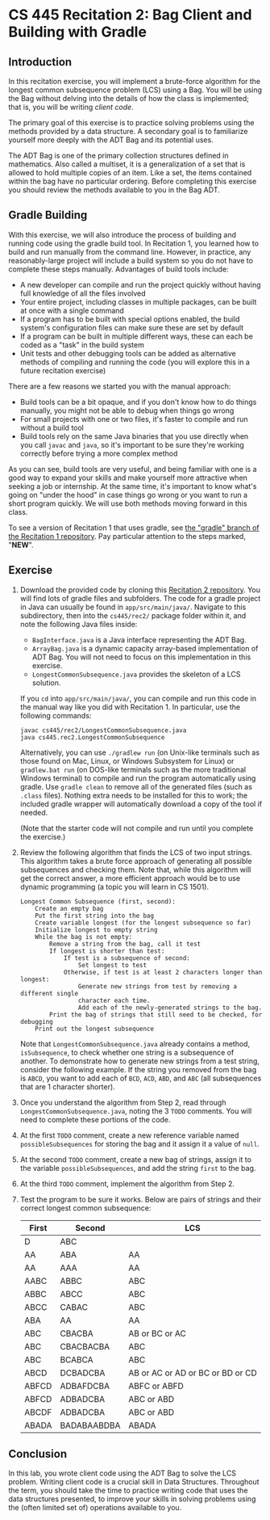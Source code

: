 # CS 445 Recitation 2: Bag Client and Building with Gradle

## Introduction

In this recitation exercise, you will implement a brute-force algorithm for the
longest common subsequence problem (LCS) using a Bag. You will be using the Bag
without delving into the details of how the class is implemented; that is, you
will be writing _client code_.

The primary goal of this exercise is to practice solving problems using the
methods provided by a data structure. A secondary goal is to familiarize
yourself more deeply with the ADT Bag and its potential uses.

The ADT Bag is one of the primary collection structures defined in mathematics.
Also called a multiset, it is a generalization of a set that is allowed to hold
multiple copies of an item. Like a set, the items contained within the bag have
no particular ordering. Before completing this exercise you should review the
methods available to you in the Bag ADT.

## Gradle Building

With this exercise, we will also introduce the process of building and running
code using the gradle build tool. In Recitation 1, you learned how to build and
run manually from the command line. However, in practice, any reasonably-large
project will include a build system so you do not have to complete these steps
manually. Advantages of build tools include:

 - A new developer can compile and run the project quickly without having full
   knowledge of all the files involved
 - Your entire project, including classes in multiple packages, can be built at
   once with a single command
 - If a program has to be built with special options enabled, the build system's
   configuration files can make sure these are set by default
 - If a program can be built in multiple different ways, these can each be coded
   as a "task" in the build system
 - Unit tests and other debugging tools can be added as alternative methods of
   compiling and running the code (you will explore this in a future recitation
   exercise)

There are a few reasons we started you with the manual approach:

 - Build tools can be a bit opaque, and if you don't know how to do things
   manually, you might not be able to debug when things go wrong
 - For small projects with one or two files, it's faster to compile and run
   without a build tool
 - Build tools rely on the same Java binaries that you use directly when you
   call `javac` and `java`, so it's important to be sure they're working
   correctly before trying a more complex method

As you can see, build tools are very useful, and being familiar with one is a
good way to expand your skills and make yourself more attractive when seeking a
job or internship. At the same time, it's important to know what's going on
"under the hood" in case things go wrong or you want to run a short program
quickly. We will use both methods moving forward in this class.

To see a version of Recitation 1 that uses gradle, see [the "gradle" branch of
the Recitation 1 repository](https://github.com/2217-cs445/cs445-rec1/tree/gradle).
Pay particular attention to the steps marked, "**NEW**".

## Exercise

1. Download the provided code by cloning this [Recitation 2
repository](https://github.com/2217-cs445/cs445-rec2). You will find lots of
gradle files and subfolders. The code for a gradle project in Java can usually
be found in `app/src/main/java/`. Navigate to this subdirectory, then into the
`cs445/rec2/` package folder within it, and note the following Java files
inside:

   - `BagInterface.java` is a Java interface representing the ADT Bag.
   - `ArrayBag.java` is a dynamic capacity array-based implementation of ADT
      Bag. You will not need to focus on this implementation in this exercise.
   - `LongestCommonSubsequence.java` provides the skeleton of a LCS solution.

   If you `cd` into `app/src/main/java/`, you can compile and run this code in
   the manual way like you did with Recitation 1. In particular, use the
   following commands:

       javac cs445/rec2/LongestCommonSubsequence.java
       java cs445.rec2.LongestCommonSubsequence

   Alternatively, you can use `./gradlew run` (on Unix-like terminals such as
   those found on Mac, Linux, or Windows Subsystem for Linux) or `gradlew.bat
   run` (on DOS-like terminals such as the more traditional Windows terminal) to
   compile and run the program automatically using gradle. Use `gradle clean` to
   remove all of the generated files (such as `.class` files). Nothing extra
   needs to be installed for this to work; the included gradle wrapper will
   automatically download a copy of the tool if needed.

   (Note that the starter code will not compile and run until you complete the
   exercise.)

2. Review the following algorithm that finds the LCS of two input strings. This
algorithm takes a brute force approach of generating all possible subsequences
and checking them. Note that, while this algorithm will get the correct answer,
a more efficient approach would be to use dynamic programming (a topic you will
learn in CS 1501).

       Longest Common Subsequence (first, second):
           Create an empty bag
           Put the first string into the bag
           Create variable longest (for the longest subsequence so far)
           Initialize longest to empty string
           While the bag is not empty:
               Remove a string from the bag, call it test
               If longest is shorter than test:
                   If test is a subsequence of second:
                       Set longest to test
                   Otherwise, if test is at least 2 characters longer than longest:
                       Generate new strings from test by removing a different single
                       character each time.
                       Add each of the newly-generated strings to the bag.
               Print the bag of strings that still need to be checked, for debugging
           Print out the longest subsequence

   Note that `LongestCommonSubsequence.java` already contains a method,
   `isSubsequence`, to check whether one string is a subsequence of another. To
   demonstrate how to generate new strings from a test string, consider the
   following example. If the string you removed from the bag is `ABCD`, you want
   to add each of `BCD`, `ACD`, `ABD`, and `ABC` (all subsequences that are 1
   character shorter).

3. Once you understand the algorithm from Step 2, read through
`LongestCommonSubsequence.java`, noting the 3 `TODO` comments. You will need to
complete these portions of the code.

4. At the first `TODO` comment, create a new reference variable named `possibleSubsequences`
for storing the bag and it assign it a value of `null`.

5. At the second `TODO` comment, create a new bag of strings, assign it to the
variable `possibleSubsequences`, and add the string `first` to the bag.

6. At the third `TODO` comment, implement the algorithm from Step 2.

7. Test the program to be sure it works. Below are pairs of strings and their
correct longest common subsequence:

   | First | Second      | LCS
   | ----- | -----       | -----
   | D     | ABC         |
   | AA    | ABA         | AA
   | AA    | AAA         | AA
   | AABC  | ABBC        | ABC
   | ABBC  | ABCC        | ABC
   | ABCC  | CABAC       | ABC
   | ABA   | AA          | AA
   | ABC   | CBACBA      | AB or BC or AC
   | ABC   | CBACBACBA   | ABC
   | ABC   | BCABCA      | ABC
   | ABCD  | DCBADCBA    | AB or AC or AD or BC or BD or CD
   | ABFCD | ADBAFDCBA   | ABFC or ABFD
   | ABFCD | ADBADCBA    | ABC or ABD
   | ABCDF | ADBADCBA    | ABC or ABD
   | ABADA | BADABAABDBA | ABADA

## Conclusion

In this lab, you wrote client code using the ADT Bag to solve the LCS problem.
Writing client code is a crucial skill in Data Structures. Throughout the term,
you should take the time to practice writing code that uses the data structures
presented, to improve your skills in solving problems using the (often limited
set of) operations available to you.
